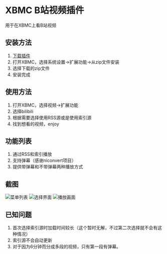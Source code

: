 # XBMC B站视频插件

用于在XBMC上看B站视频

## 安装方法

1. [下载插件](https://github.com/Syndim/XBMC-Bilibili/archive/master.zip)
2. 打开XBMC，选择系统设置->扩展功能->从zip文件安装
3. 选择下载的zip文件
4. 安装完成

## 使用方法

1. 打开XBMC，选择视频->扩展功能
2. 选择bilibili
3. 根据需要选择使用RSS源或是使用索引源
4. 找到想看的视频，enjoy

## 功能列表

1. 通过RSS和索引播放
2. 支持弹幕（感谢niconvert项目）
3. 提供带弹幕和不带弹幕两种播放方式

## 截图

![菜单列表](http://i.imgur.com/sYDZugn.png)
![选择界面](http://i.imgur.com/e9mNYNi.png)
![播放画面](http://i.imgur.com/AVWGxli.png)

## 已知问题

1. 首次选择索引源时加载时间较长（这个暂时无解，不过第二次选择就不会有这种情况）
2. 索引源不会自动更新
3. 对于因为6分钟而分成多段的视频，只有第一段有弹幕。
